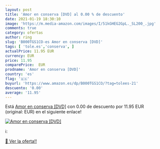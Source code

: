 ```yaml
---
layout: post
title: 'Amor en conserva [DVD] al 0.00 % de descuento'
date: 2021-01-19 18:30:10
image: 'https://m.media-amazon.com/images/I/51kGHEG2GpL._SL200_.jpg'
comments: true
category: ofertas
author: ring
slug: 'B000TGS1CO-es Amor en conserva [DVD]'
tags: [ 'tole.es','conserva', ]
actualPrice: 11.95 EUR
currency: EUR
price: 11.95
comparePrice:  EUR
prodname: 'Amor en conserva [DVD]'
country: 'es'
flag: '🇪🇸'
buyurl: 'https://www.amazon.es/dp/B000TGS1CO/?tag=tolees-21'
descuento: '0.00'
average: '11.95'
---
```


Está [Amor en conserva [DVD]](https://www.amazon.es/dp/B000TGS1CO/?tag=tolees-21) con 0.00 de descuento por 11.95 EUR (original:  EUR) en el siguiente enlace!

[![Amor en conserva [DVD]](https://m.media-amazon.com/images/I/51kGHEG2GpL._SL200_.jpg)](https://www.amazon.es/dp/B000TGS1CO/?tag=tolees-21)

ℹ️:


[🛒 Ver la oferta!!](https://www.amazon.es/dp/B000TGS1CO/?tag=tolees-21)
